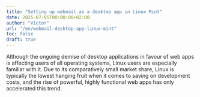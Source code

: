 ```yaml
---
title: "Setting up webmail as a desktop app in Linux Mint"
date: 2025-07-05T00:00:00+02:00
author: "Víctor"
url: "/en/webmail-desktop-app-linux-mint"
toc: false
draft: true
---
```


Although the ongoing demise of desktop applications in favour of web apps is affecting users of all operating systems, Linux users are especially familiar with it. Due to its comparatively small market share, Linux is typically the lowest hanging fruit when it comes to saving on development costs, and the rise of powerful, highly functional web apps has only accelerated this trend.